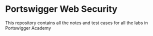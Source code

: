 # Portswigger Web Security

This repository contains all the notes and test cases for all the labs in Portswigger Academy
